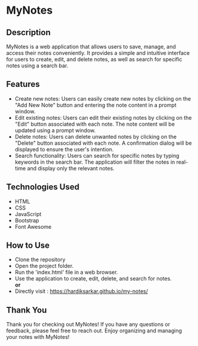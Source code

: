 # MyNotes

## Description

MyNotes is a web application that allows users to save, manage, and access their notes conveniently. It provides a simple and intuitive interface for users to create, edit, and delete notes, as well as search for specific notes using a search bar.

## Features

- Create new notes: Users can easily create new notes by clicking on the "Add New Note" button and entering the note content in a prompt window.
- Edit existing notes: Users can edit their existing notes by clicking on the "Edit" button associated with each note. The note content will be updated using a prompt window.
- Delete notes: Users can delete unwanted notes by clicking on the "Delete" button associated with each note. A confirmation dialog will be displayed to ensure the user's intention.
- Search functionality: Users can search for specific notes by typing keywords in the search bar. The application will filter the notes in real-time and display only the relevant notes.

## Technologies Used

- HTML
- CSS
- JavaScript
- Bootstrap
- Font Awesome

## How to Use
- Clone the repository
- Open the project folder.
- Run the 'index.html' file in a web browser.
- Use the application to create, edit, delete, and search for notes. <br>
                    <b>or</b>  <br>
- Directly visit : https://hardiksarkar.github.io/my-notes/

## Thank You

Thank you for checking out MyNotes! If you have any questions or feedback, please feel free to reach out. Enjoy organizing and managing your notes with MyNotes!

